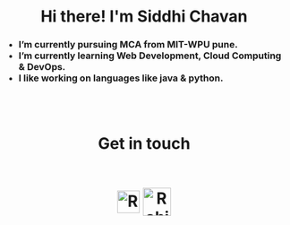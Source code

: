 
<h1 align="center">Hi there! I'm Siddhi Chavan</h1>

<h3>
  
- I’m currently pursuing MCA from MIT-WPU pune.
- I’m currently learning Web Development, Cloud Computing & DevOps.
- I like working on languages like java & python.
</h3>
<br />
<br>



<h1 align="center">Get in touch 
<br />
<br>

[<img align="center" alt="RohiniRG | Linkedln" width="40px" src="https://cdn2.iconfinder.com/data/icons/social-media-2285/512/1_Linkedin_unofficial_colored_svg-512.png" />][linkedin]
[<img align="center" alt="RohiniRG | Gmail" width="50px" src="https://cdn4.iconfinder.com/data/icons/logos-brands-in-colors/48/google-gmail-512.png"/>][gmail]
</h1>


[linkedin]: https://www.linkedin.com/in/siddhi-chavan-152963223/
[gmail]: siddhic24@gmail.com

<br /> 
